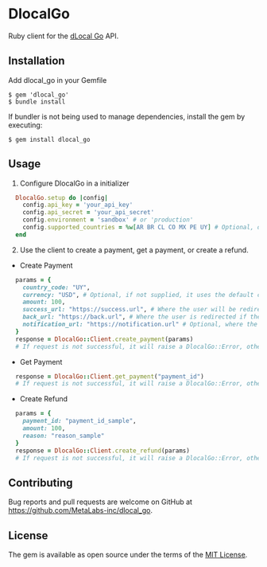 # DlocalGo

Ruby client for the [dLocal Go](https://dlocalgo.com/) API.

## Installation

Add dlocal_go in your Gemfile

    $ gem 'dlocal_go'
    $ bundle install

If bundler is not being used to manage dependencies, install the gem by executing:

    $ gem install dlocal_go

## Usage

1. Configure DlocalGo in a initializer

```ruby
  DlocalGo.setup do |config|
    config.api_key = 'your_api_key'
    config.api_secret = 'your_api_secret'
    config.environment = 'sandbox' # or 'production'
    config.supported_countries = %w[AR BR CL CO MX PE UY] # Optional, default:  %w[UY AR CL BO BR CO CR EC GT ID MX MY PE PY]
  end
```


2. Use the client to create a payment, get a payment, or create a refund.

- Create Payment

```ruby
  params = {
    country_code: "UY",
    currency: "USD", # Optional, if not supplied, it uses the default currency for the country
    amount: 100,
    success_url: "https://success.url", # Where the user will be redirected after the payment is approved
    back_url: "https://back.url", # Where the user is redirected if they go back from the checkout page
    notification_url: "https://notification.url" # Optional, where the notification will be sent when payment state changes, (It will send a POST request with a payment_id param in the body, which can be used to retrieve the payment)
  }
  response = DlocalGo::Client.create_payment(params)
  # If request is not successful, it will raise a DlocalGo::Error, otherwise the response will be a DlocalGo::Response::Payment object
```

- Get Payment

```ruby
  response = DlocalGo::Client.get_payment("payment_id")
  # If request is not successful, it will raise a DlocalGo::Error, otherwise the response will be a DlocalGo::Response::Payment object
```

- Create Refund

```ruby
  params = {
    payment_id: "payment_id_sample",
    amount: 100,
    reason: "reason_sample"
  }
  response = DlocalGo::Client.create_refund(params)
  # If request is not successful, it will raise a DlocalGo::Error, otherwise the response will be a DlocalGo::Response::Refund object
```

## Contributing

Bug reports and pull requests are welcome on GitHub at https://github.com/MetaLabs-inc/dlocal_go.

## License

The gem is available as open source under the terms of the [MIT License](https://opensource.org/licenses/MIT).
